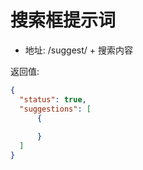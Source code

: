 # 搜索框提示词

* 地址: /suggest/ + 搜索内容

返回值:
```json
{
  "status": true,
  "suggestions": [
      {
        
      }
  ]
}
```
